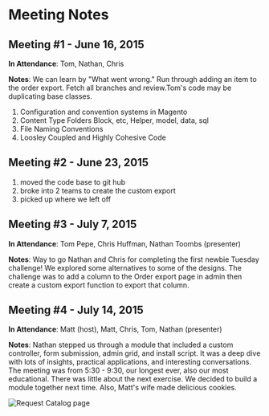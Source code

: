 # Meeting Notes

## Meeting #1 - June 16, 2015

**In Attendance**: Tom, Nathan, Chris

**Notes**:  We can learn by "What went wrong." Run through adding an item to the order export. Fetch all branches and review.Tom's code may be duplicating base classes.

1. Configuration and convention systems in Magento
2. Content Type Folders Block, etc, Helper, model, data, sql
3. File Naming Conventions
4. Loosley Coupled and Highly Cohesive Code

## Meeting #2 - June 23, 2015
1. moved the code base to git hub
2. broke into 2 teams to create the custom export
3. picked up where we left off

## Meeting #3 - July 7, 2015
**In Attendance**: Tom Pepe, Chris Huffman, Nathan Toombs (presenter)

**Notes**: Way to go Nathan and Chris for completing the first newbie Tuesday challenge! We explored some alternatives to some of the designs. The challenge was to add a column to the Order export page in admin then create a custom export function to export that column.

## Meeting #4 - July 14, 2015
**In Attendance**: Matt (host), Matt, Chris, Tom, Nathan (presenter)

**Notes**: Nathan stepped us through a module that included a custom controller, form submission, admin grid, and install script.  It was a deep dive with lots of insights, practical applications, and interesting conversations.  The meeting was from 5:30 - 9:30, our longest ever, also our most educational.  There was little about the next exercise.  We decided to build a module together next time. Also, Matt's wife made delicious cookies.

![Request Catalog page](http://take.ms/I6G7I)